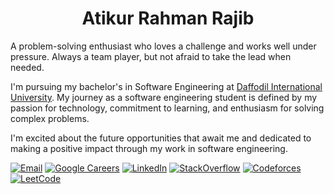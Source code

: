 <h1 align="center">Atikur Rahman Rajib</h1>

A problem-solving enthusiast who loves a challenge and works well under pressure. Always a team player, but not afraid to take the lead when needed.

I'm pursuing my bachelor's in Software Engineering at [Daffodil International University](https://daffodilvarsity.edu.bd/). My journey as a software engineering student is defined by my passion for technology, commitment to learning, and enthusiasm for solving complex problems.

I'm excited about the future opportunities that await me and dedicated to making a positive impact through my work in software engineering.


[![Email](https://img.shields.io/badge/Email-D14836?style=for-the-badge&logo=gmail&logoColor=white)](mailto:atikurajib@gmail.com)
[![Google Careers](https://img.shields.io/badge/Google%20Careers-4285F4?style=for-the-badge&logo=google&logoColor=white)](https://careers.google.com/yourprofilelink)
[![LinkedIn](https://img.shields.io/badge/LinkedIn-0077B5?style=for-the-badge&logo=linkedin&logoColor=white)](https://linkedin.com/in/atikurajib)
[![StackOverflow](https://img.shields.io/badge/StackOverflow-FE7A16?style=for-the-badge&logo=stack-overflow&logoColor=white)](https://stackoverflow.com/users/23569473)
[![Codeforces](https://img.shields.io/badge/Codeforces-1F8ACB?style=for-the-badge&logo=codeforces&logoColor=white)](https://codeforces.com/profile/atikurajib)
[![LeetCode](https://img.shields.io/badge/LeetCode-FFA116?style=for-the-badge&logo=leetcode&logoColor=black)](https://leetcode.com/atikurajib)
